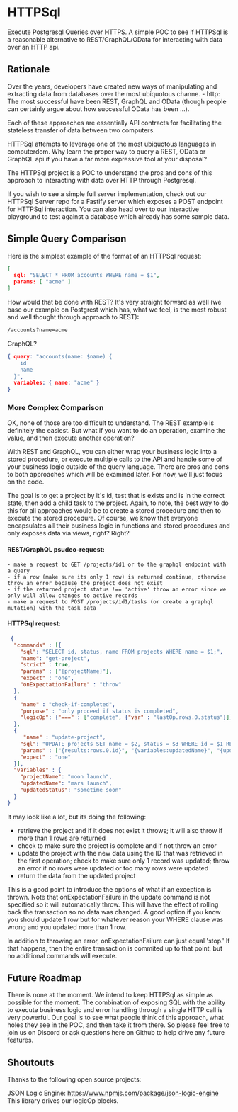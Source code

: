 # HTTPSql
Execute Postgresql Queries over HTTPS.  A simple POC to see if HTTPSql is a reasonable alternative to REST/GraphQL/OData for interacting with data over an HTTP api.

## Rationale

Over the years, developers have created new ways of manipulating and extracting data from databases over the most ubiquotous channe. - http:  The most successful have been REST, GraphQL and OData (though people can certainly argue about how successful OData has been ...).

Each of these approaches are essentially API contracts for facilitating the stateless transfer of data between two computers.  

HTTPSql attempts to leverage one of the most ubiquotous languages in computerdom.  Why learn the proper way to query a REST, OData or GraphQL api if you have a far more expressive tool at your disposal?

The HTTPSql project is a POC to understand the pros and cons of this approach to interacting with data over HTTP through Postgresql.

If you wish to see a simple full server implementation, check out our HTTPSql Server repo for a Fastify server which exposes a POST endpoint for HTTPSql interaction.  You can also head over to our interactive playground to test against a database which already has some sample data.

## Simple Query Comparison

Here is the simplest example of the format of an HTTPSql request:

``` JSON
[
  sql: "SELECT * FROM accounts WHERE name = $1",
  params: [ "acme" ]
]
```

How would that be done with REST?  It's very straight forward as well (we base our example on Postgrest which has, what we feel, is the most robust and well thought through approach to REST):

``` REST
/accounts?name=acme
```

GraphQL?

``` JSON
{ query: "accounts(name: $name) {
    id
    name
  }", 
  variables: { name: "acme" } 
}
```

### More Complex Comparison

OK, none of those are too difficult to understand.  The REST example is definitely the easiest.  But what if you want to do an operation, examine the value, and then execute another operation?

With REST and GraphQL, you can either wrap your business logic into a stored procedure, or execute multiple calls to the API and handle some of your business logic outside of the query language.  There are pros and cons to both approaches which will be examined later.  For now, we'll just focus on the code.

The goal is to get a project by it's id, test that is exists and is in the correct state, then add a child task to the project.  Again, to note, the best way to do this for all approaches would be to create a stored procedure and then to execute the stored procedure.  Of course, we know that everyone encapsulates all their business logic in functions and stored procedures and only exposes data via views, right?  Right?

#### REST/GraphQL psudeo-request:
``` 
- make a request to GET /projects/id1 or to the graphql endpoint with a query
- if a row (make sure its only 1 row) is returned continue, otherwise throw an error because the project does not exist
- if the returned project status !== 'active' throw an error since we only will allow changes to active records
- make a request to POST /projects/id1/tasks (or create a graphql mutation) with the task data
```

#### HTTPSql request:
``` JSON
 { 
  "commands" : [{ 
    "sql": "SELECT id, status, name FROM projects WHERE name = $1;",
    "name": "get-project",
    "strict" : true,
    "params" : ["{projectName}"],
    "expect" : "one",
    "onExpectationFailure" : "throw"
  },
  {
    "name" : "check-if-completed",
    "purpose" : "only proceed if status is completed",
    "logicOp": {"===" : ["complete", {"var" : "lastOp.rows.0.status"}]}
  },
  {
     "name" : "update-project",
    "sql": "UPDATE projects SET name = $2, status = $3 WHERE id = $1 RETURNING *;",
    "params" : ["{results:rows.0.id}", "{variables:updatedName}", "{updatedStatus}"],
    "expect" : "one"
  }],
  "variables" : {
    "projectName": "moon launch", 
    "updatedName": "mars launch", 
    "updatedStatus": "sometime soon" 
  }
}
```

It may look like a lot, but its doing the following:

- retrieve the project and if it does not exist it throws; it will also throw if more than 1 rows are returned
- check to make sure the project is complete and if not throw an error
- update the project with the new data using the ID that was retrieved in the first operation; check to make sure only 1 record was updated; throw an error if no rows were updated or too many rows were updated
- return the data from the updated project

This is a good point to introduce the options of what if an exception is thrown.  Note that onExpectationFailure in the update command is not specified so it will automatically throw.  This will have the effect of rolling back the transaction so no data was changed.  A good option if you know you should update 1 row but for whatever reason your WHERE clause was wrong and you updated more than 1 row.  

In addition to throwing an error, onExpectationFailure can just equal 'stop.'  If that happens, then the entire transaction is commited up to that point, but no additional commands will execute.

## Future Roadmap

There is none at the moment.  We intend to keep HTTPSql as simple as possible for the moment.  The combination of exposing SQL with the ability to execute business logic and error handling through a single HTTP call is very powerful.  Our goal is to see what people think of this approach, what holes they see in the POC, and then take it from there.  So please feel free to join us on Discord or ask questions here on Github to help drive any future features.

## Shoutouts

Thanks to the following open source projects:

JSON Logic Engine: https://www.npmjs.com/package/json-logic-engine
This library drives our logicOp blocks.
